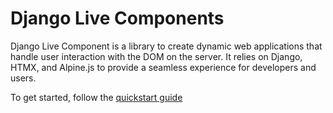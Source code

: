 # Django Live Components

Django Live Component is a library to create dynamic web applications that handle user interaction with the DOM on the server. It relies on Django, HTMX, and Alpine.js to provide a seamless experience for developers and users.

To get started, follow the [quickstart guide](quickstart.md)
